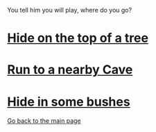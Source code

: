 You tell him you will play, where do you go?

# [Hide on the top of a tree](/FOREST/tree.md)

# [Run to a nearby Cave](/FOREST/cave.md)

# [Hide in some bushes](/FOREST/bushes.md)


[Go back to the main page](../README.md)